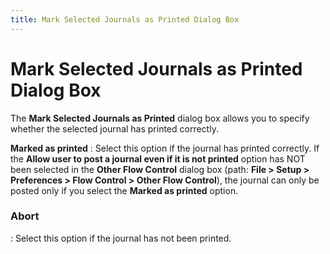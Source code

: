 ```yaml
---
title: Mark Selected Journals as Printed Dialog Box
---
```


# Mark Selected Journals as Printed Dialog Box


The **Mark Selected Journals as Printed** dialog box allows you to specify whether the selected journal has printed correctly.


**Marked as printed**
: Select this option if the journal has printed correctly. If the **Allow user to post a journal even if it is not printed** option has NOT been selected in the **Other Flow Control** dialog box (path: **File &gt; Setup &gt; Preferences &gt; Flow Control &gt; Other Flow Control**), the journal can only be posted only if you select the **Marked as printed** option.

### Abort 
: Select this option if the journal has not been printed.
